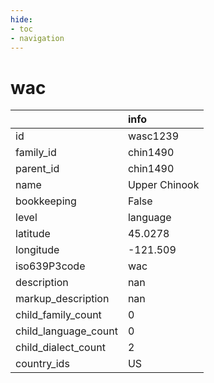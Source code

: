 ```yaml
---
hide:
- toc
- navigation
---
```

# wac
|                      | info          |
|:---------------------|:--------------|
| id                   | wasc1239      |
| family_id            | chin1490      |
| parent_id            | chin1490      |
| name                 | Upper Chinook |
| bookkeeping          | False         |
| level                | language      |
| latitude             | 45.0278       |
| longitude            | -121.509      |
| iso639P3code         | wac           |
| description          | nan           |
| markup_description   | nan           |
| child_family_count   | 0             |
| child_language_count | 0             |
| child_dialect_count  | 2             |
| country_ids          | US            |